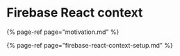 # Firebase React context

{% page-ref page="motivation.md" %}

{% page-ref page="firebase-react-context-setup.md" %}



### 

